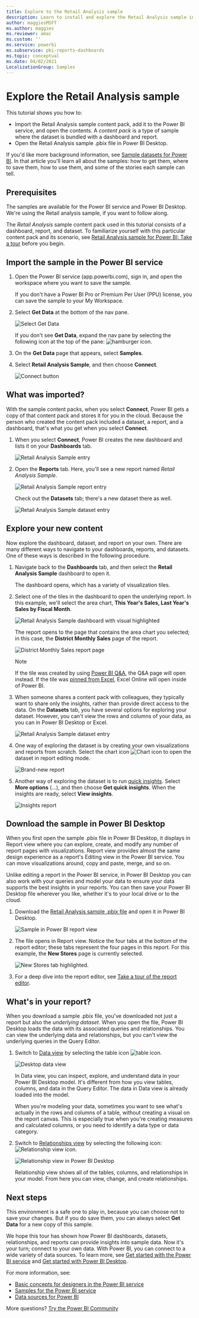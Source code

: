 ```yaml
---
title: Explore to the Retail Analysis sample
description: Learn to install and explore the Retail Analysis sample in the Power BI service and in Power BI Desktop.
author: maggiesMSFT
ms.author: maggies
ms.reviewer: amac
ms.custom: ''
ms.service: powerbi
ms.subservice: pbi-reports-dashboards
ms.topic: conceptual
ms.date: 04/02/2021
LocalizationGroup: Samples
---
```

# Explore the Retail Analysis sample

This tutorial shows you how to: 
- Import the Retail Analysis sample content pack, add it to the Power BI service, and open the contents. A *content pack* is a type of sample where the dataset is bundled with a dashboard and report. 
- Open the Retail Analysis sample .pbix file in Power BI Desktop.

If you'd like more background information, see [Sample datasets for Power BI](sample-datasets.md). In that article you'll learn all about the samples: how to get them, where to save them, how to use them, and some of the stories each sample can tell. 

## Prerequisites
The samples are available for the Power BI service and Power BI Desktop. We're using the Retail analysis sample, if you want to follow along.

The *Retail Analysis* sample content pack used in this tutorial consists of a dashboard, report, and dataset.
To familiarize yourself with this particular content pack and its scenario, see
 [Retail Analysis sample for Power BI: Take a tour](sample-retail-analysis.md) before you begin.

## Import the sample in the Power BI service

1. Open the Power BI service (app.powerbi.com), sign in, and open the workspace where you want to save the sample. 

    If you don't have a Power BI Pro or Premium Per User (PPU) license, you can save the sample to your My Workspace.

2. Select **Get Data** at the bottom of the nav pane. 

   ![Select Get Data](media/sample-datasets/power-bi-get-data.png)

   If you don't see **Get Data**, expand the nav pane by selecting the following icon at the top of the pane: ![hamburger icon](media/sample-tutorial-connect-to-the-samples/expand-nav.png).

5. On the **Get Data** page that appears, select **Samples**.
   
6. Select **Retail Analysis Sample**, and then choose **Connect**.   
   
   ![Connect button](media/sample-tutorial-connect-to-the-samples/pbi_retailanalysissampleconnect.png)

## What was imported?
With the sample content packs, when you select **Connect**, Power BI gets a copy of that content pack and stores it for you in the cloud. Because the person who created the content pack included a dataset, a report, and a dashboard, that's what you get when you select **Connect**. 

1. When you select **Connect**, Power BI creates the new dashboard and lists it on your **Dashboards** tab. 
   
   ![Retail Analysis Sample entry](media/sample-retail-analysis/retail-entry.png)
2. Open the **Reports** tab. Here, you'll see a new report named *Retail Analysis Sample*.
   
   ![Retail Analysis Sample report entry](media/sample-tutorial-connect-to-the-samples/power-bi-new-report.png)
   
   Check out the **Datasets** tab; there's a new dataset there as well.
   
   ![Retail Analysis Sample dataset entry](media/sample-tutorial-connect-to-the-samples/power-bi-new-dataset.png)

## Explore your new content
Now explore the dashboard, dataset, and report on your own. There are many different ways to navigate to your dashboards, reports, and datasets. One of these ways is described in the following procedure.  

1. Navigate back to the **Dashboards** tab, and then select the **Retail Analysis Sample** dashboard to open it.       

   The dashboard opens, which has a variety of visualization tiles.   
 
1. Select one of the tiles in the dashboard to open the underlying report. In this example, we'll select the area chart, **This Year's Sales, Last Year's Sales by Fiscal Month**.  

   ![Retail Analysis Sample dashboard with visual highlighted](media/sample-tutorial-connect-to-the-samples/power-bi-dashboards2new.png)

   The report opens to the page that contains the area chart you selected; in this case, the **District Monthly Sales** page of the report.
   
   ![District Monthly Sales report page](media/sample-tutorial-connect-to-the-samples/power-bi-report.png)
   
   > [!NOTE]
   > If the tile was created by using [Power BI Q&A](power-bi-tutorial-q-and-a.md), the Q&A page will open instead. If the tile was [pinned from Excel](service-dashboard-pin-tile-from-excel.md), Excel Online will open inside of Power BI.
   > 
   > 
1. When someone shares a content pack with colleagues, they typically want to share only the insights, rather than provide direct access to the data. On the **Datasets** tab, you have several options for exploring your dataset. However, you can't view the rows and columns of your data, as you can in Power BI Desktop or Excel. 
   
   ![Retail Analysis Sample dataset entry](media/sample-tutorial-connect-to-the-samples/power-bi-new-dataset.png)
   
1. One way of exploring the dataset is by creating your own visualizations and reports from scratch. Select the chart icon ![Chart icon](media/sample-tutorial-connect-to-the-samples/power-bi-chart-icon4.png) to open the dataset in report editing mode.
     
   ![Brand-new report](media/sample-tutorial-connect-to-the-samples/power-bi-report-editing.png)

1. Another way of exploring the dataset is to run [quick insights](../consumer/end-user-insights.md). Select **More options** (...), and then choose **Get quick insights**. When the insights are ready, select **View insights**.
     
    ![Insights report](media/sample-tutorial-connect-to-the-samples/power-bi-insights.png)

## Download the sample in Power BI Desktop 
When you first open the sample .pbix file in Power BI Desktop, it displays in Report view where you can explore, create, and modify any number of report pages with visualizations. Report view provides almost the same design experience as a report's Editing view in the Power BI service. You can move visualizations around, copy and paste, merge, and so on. 

Unlike editing a report in the Power BI service, in Power BI Desktop you can also work with your queries and model your data to ensure your data supports the best insights in your reports. You can then save your Power BI Desktop file wherever you like, whether it's to your local drive or to the cloud.

1. Download the [Retail Analysis sample .pbix file](https://download.microsoft.com/download/9/6/D/96DDC2FF-2568-491D-AAFA-AFDD6F763AE3/Retail%20Analysis%20Sample%20PBIX.pbix) and open it in Power BI Desktop. 

    ![Sample in Power BI report view](media/sample-tutorial-connect-to-the-samples/power-bi-samples-desktop.png)

1. The file opens in Report view. Notice the four tabs at the bottom of the report editor; these tabs represent the four pages in this report. For this example, the **New Stores** page is currently selected. 

    ![New Stores tab highlighted](media/sample-tutorial-connect-to-the-samples/power-bi-sample-tabs.png).

1. For a deep dive into the report editor, see [Take a tour of the report editor](service-the-report-editor-take-a-tour.md).

## What's in your report?
When you download a sample .pbix file, you've downloaded not just a report but also the *underlying dataset*. When you open the file, Power BI Desktop loads the data with its associated queries and relationships. You can view the underlying data and relationships, but you can't view the underlying queries in the Query Editor.


1. Switch to [Data view](../connect-data/desktop-data-view.md) by selecting the table icon ![table icon](media/sample-tutorial-connect-to-the-samples/power-bi-data-icon.png).
 
    ![Desktop data view](media/sample-tutorial-connect-to-the-samples/power-bi-desktop-sample-data.png)

    In Data view, you can inspect, explore, and understand data in your Power BI Desktop model. It's different from how you view tables, columns, and data in the Query Editor. The data in Data view is already loaded into the model.

    When you're modeling your data, sometimes you want to see what's actually in the rows and columns of a table, without creating a visual on the report canvas. This is especially true when you're creating measures and calculated columns, or you need to identify a data type or data category.

1. Switch to [Relationships view](../transform-model/desktop-relationship-view.md) by selecting the following icon: ![Relationship view icon](media/sample-tutorial-connect-to-the-samples/power-bi-desktop-relationship-icon.png).
 
    ![Relationship view in Power BI Desktop](media/sample-tutorial-connect-to-the-samples/power-bi-relationships.png)

    Relationship view shows all of the tables, columns, and relationships in your model. From here you can view, change, and create relationships.

## Next steps
This environment is a safe one to play in, because you can choose not to save your changes. But if you do save them, you can always select **Get Data** for a new copy of this sample.

We hope this tour has shown how Power BI dashboards, datasets, relationships, and reports can provide insights into sample data. Now it's your turn; connect to your own data. With Power BI, you can connect to a wide variety of data sources. To learn more, see [Get started with the Power BI service](../fundamentals/service-get-started.md) and [Get started with Power BI Desktop](../fundamentals/desktop-getting-started.md).  

For more information, see:  
- [Basic concepts for designers in the Power BI service](../fundamentals/service-basic-concepts.md)
- [Samples for the Power BI service](sample-datasets.md)
- [Data sources for Power BI](../connect-data/service-get-data.md)

More questions? [Try the Power BI Community](https://community.powerbi.com/)
